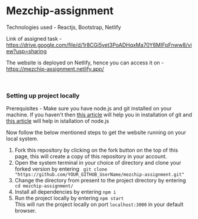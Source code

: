 # Mezchip-assignment

Technologies used - Reactjs, Bootstrap, Netlify

Link of assigned task - https://drive.google.com/file/d/1r8CGi5yet3PoADHqxMa70Y6MIFpFnww8/view?usp=sharing

The website is deployed on Netlify, hence you can access it on - https://mezchip-assignment.netlify.app/

<br>

### Setting up project locally

Prerequisites - Make sure you have node.js and git installed on your machine.
If you haven't then [this article](https://git-scm.com/book/en/v2/Getting-Started-Installing-Git) will help you in installation of git and [this article](https://nodejs.dev/learn/how-to-install-nodejs) will help in istallation of node.js

Now follow the below mentioned steps to get the website running on your local system.

1. Fork this repository by clicking on the fork button on the top of this page, this will create a copy of this repository in your account.
2. Open the system terminal in your choice of directory and clone your forked version by entering ` git clone "https://github.com/YOUR_GITHUB_UserName/mezchip-assignment.git"`
3. Change the directory from present to the project directory by entering ` cd mezchip-assignment/`
4. Install all dependencies by entering `npm i`
5. Run the project locally by entering `npm start` <br>This will run the project locally on port `localhost:3000` in your default browser.
